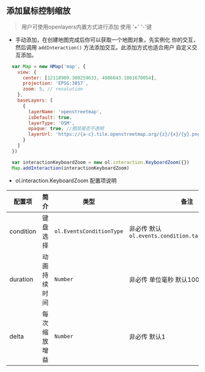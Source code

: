 
## 添加鼠标控制缩放

> 用户可使用openlayers内置方式进行添加 使用 '+' '-'键

* 手动添加，在创建地图完成后你可以获取一个地图对象，先实例化
  你的交互，然后调用 ``addInteraction()`` 方法添加交互。此添加方式也适合用户
  自定义交互添加。
  
```javascript
  var Map = new HMap('map', {
    view: {
      center: [12118909.300259633, 4086043.1061670054],
      projection: 'EPSG:3857',
      zoom: 5, // resolution
    },
    baseLayers: [
      {
        layerName: 'openstreetmap',
        isDefault: true,
        layerType: 'OSM',
        opaque: true, //图层是否不透明
        layerUrl: 'https://{a-c}.tile.openstreetmap.org/{z}/{x}/{y}.png'
      }
    ]
  })

  var interactionKeyboardZoom = new ol.interaction.KeyboardZoom({})
  Map.addInteraction(interactionKeyboardZoom)
```  

* ol.interaction.KeyboardZoom 配置项说明

| 配置项 | 简介 | 类型 | 备注 |
| --- | --- |--- | --- |
| condition | 键盘选择 | `ol.EventsConditionType` | 非必传 默认 `ol.events.condition.targetNotEditable` |
| duration | 动画持续时间 | `Number` | 非必传 单位毫秒 默认100毫秒 |
| delta | 每次缩放增益 | `Number` | 非必传 默认1 |
